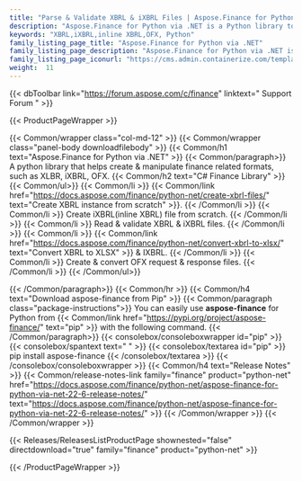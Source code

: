 ```yaml
---
title: "Parse & Validate XBRL & iXBRL Files | Aspose.Finance for Python via .NET"
description: "Aspose.Finance for Python via .NET is a Python library to manipulate finance related formats including XBRL, iXBRL and OFX. The Finance Python API allows to read, write, edit & validate finance file formats. "
keywords: "XBRL,iXBRL,inline XBRL,OFX, Python"
family_listing_page_title: "Aspose.Finance for Python via .NET"
family_listing_page_description: "Aspose.Finance for Python via .NET is a Python library to manipulate finance related formats including XBRL, iXBRL and OFX. The Finance Python API allows to read, write, edit & validate finance file formats."
family_listing_page_iconurl: "https://cms.admin.containerize.com/templates/aspose/img/products/finance/aspose_finance-for-python-net.svg"
weight:  11
---
```


{{< dbToolbar link="https://forum.aspose.com/c/finance" linktext=" Support Forum " >}}


{{< ProductPageWrapper >}}

<!-- ProductPageContent-->
{{< Common/wrapper class="col-md-12" >}}
{{< Common/wrapper class="panel-body downloadfilebody" >}}
{{< Common/h1 text="Aspose.Finance for Python via .NET" >}}
{{< Common/paragraph>}}
A python library that helps create & manipulate finance related formats, such as XLBR, iXBRL, OFX. 
{{< Common/h2 text="C# Finance Library"  >}} {{< Common/ul>}}
    {{< Common/li >}} 
{{< Common/link href="https://docs.aspose.com/finance/python-net/create-xbrl-files/" text="Create XBRL instance from scratch"  >}}. {{< /Common/li >}}
   {{< Common/li >}} Create iXBRL(inline XBRL) file from scratch. {{< /Common/li >}}
   {{< Common/li >}} Read & validate XBRL & iXBRL files. {{< /Common/li >}}
   {{< Common/li >}} {{< Common/link href="https://docs.aspose.com/finance/python-net/convert-xbrl-to-xlsx/" text="Convert XBRL to XLSX"  >}} & IXBRL. {{< /Common/li >}}
   {{< Common/li >}} Create & convert OFX request & response files. {{< /Common/li >}}
 {{< /Common/ul>}}

{{< /Common/paragraph>}}
{{< Common/hr >}}
{{< Common/h4 text="Download aspose-finance from Pip"  >}}
{{< Common/paragraph class="package-instructions">}}
You can easily use  <b>aspose-finance</b> for Python from  {{< Common/link href="https://pypi.org/project/aspose-finance/" text="pip"  >}} with the following command.
{{< /Common/paragraph>}}
{{< consolebox/consoleboxwrapper id="pip" >}}
       {{< consolebox/spantext text=" " >}}
       {{< consolebox/textarea id="pip" >}} pip install aspose-finance {{< /consolebox/textarea >}}
{{< /consolebox/consoleboxwrapper >}}
{{< Common/h4 text="Release Notes"  >}}
{{< Common/release-notes-link family="finance" product="python-net" href="https://docs.aspose.com/finance/python-net/aspose-finance-for-python-via-net-22-6-release-notes/" text="https://docs.aspose.com/finance/python-net/aspose-finance-for-python-via-net-22-6-release-notes/"  >}}
{{< /Common/wrapper >}}
{{< /Common/wrapper >}}

<!-- /ProductPageContent-->



<!-- ReleasesListProductPage-->
   {{< Releases/ReleasesListProductPage shownested="false"  directdownload="true" family="finance" product="python-net" >}}
<!-- /ReleasesListProductPage-->

{{< /ProductPageWrapper >}}

